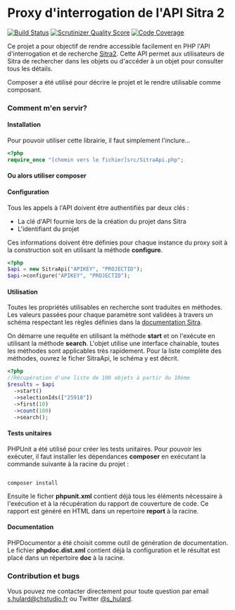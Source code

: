 # Proxy d'interrogation de l'API Sitra 2 #

[![Build Status](https://travis-ci.org/CHStudio/sitra2-proxy.svg?branch=develop)](https://travis-ci.org/CHStudio/sitra2-proxy) [![Scrutinizer Quality Score](https://scrutinizer-ci.com/g/CHStudio/sitra2-proxy/badges/quality-score.png?s=e908698796250470837da1aee3d5f1de58abe42b)](https://scrutinizer-ci.com/g/CHStudio/sitra2-proxy/) [![Code Coverage](https://scrutinizer-ci.com/g/CHStudio/sitra2-proxy/badges/coverage.png?s=458223269fcf1205044aaa271d0bbfc08f1c7f95)](https://scrutinizer-ci.com/g/CHStudio/sitra2-proxy/)

Ce projet a pour objectif de rendre accessible facilement en PHP l'API d'interrogation et de recherche [Sitra2](http://www.sitra-rhonealpes.com/wiki/index.php/API_Sitra_2). Cette API permet aux utilisateurs de Sitra de rechercher dans les objets ou d'accéder à un objet pour consulter tous les détails.

Composer a été utilisé pour décrire le projet et le rendre utilisable comme composant.

### Comment m'en servir? ###

#### Installation ####

Pour pouvoir utiliser cette librairie, il faut simplement l'inclure...

```php
<?php
require_once "[chemin vers le fichier]src/SitraApi.php";
```

#### Ou alors utiliser composer ####

#### Configuration #####

Tous les appels à l'API doivent être authentifiés par deux clés :

* La clé d'API fournie lors de la création du projet dans Sitra
* L'identifiant du projet

Ces informations doivent être définies pour chaque instance du proxy soit à la construction soit en utilisant la méthode **configure**.

```php
<?php
$api = new SitraApi("APIKEY", "PROJECTID");
$api->configure("APIKEY", "PROJECTID");
```

#### Utilisation ####

Toutes les propriétés utilisables en recherche sont traduites en méthodes. Les valeurs passées pour chaque paramètre sont validées à travers un schéma respectant les règles définies dans la [documentation Sitra](http://www.sitra-rhonealpes.com/wiki/index.php/API_-_services_-_format_de_la_requete).

On démarre une requête en utilisant la méthode **start** et on l'exécute en utilisant la méthode **search**. L'objet utilise une interface chainable, toutes les méthodes sont applicables très rapidement. Pour la liste complète des méthodes, ouvrez le ficher SitraApi, le schéma y est décrit.

```php
<?php
//Récupération d'une liste de 100 objets à partir du 10ème
$results = $api
  ->start()
  ->selectionIds(["25918"])
  ->first(10)
  ->count(100)
  ->search();
```

#### Tests unitaires ####

PHPUnit a été utilisé pour créer les tests unitaires. Pour pouvoir les exécuter, il faut installer les dépendances **composer** en exécutant la commande suivante à la racine du projet :

```Shell

composer install
```

Ensuite le ficher **phpunit.xml** contient déjà tous les éléments nécessaire à l'exécution et à la récupération du rapport de couverture de code. Ce rapport est généré en HTML dans un repertoire **report** à la racine.

#### Documentation ####

PHPDocumentor a été choisit comme outil de génération de documentation. Le fichier **phpdoc.dist.xml** contient déjà la configuration et le résultat est placé dans un répertoire **doc** à la racine.

### Contribution et bugs ###

Vous pouvez me contacter directement pour toute question par email [s.hulard@chstudio.fr]() ou Twitter [@s_hulard](http://twitter.com/s_hulard).
